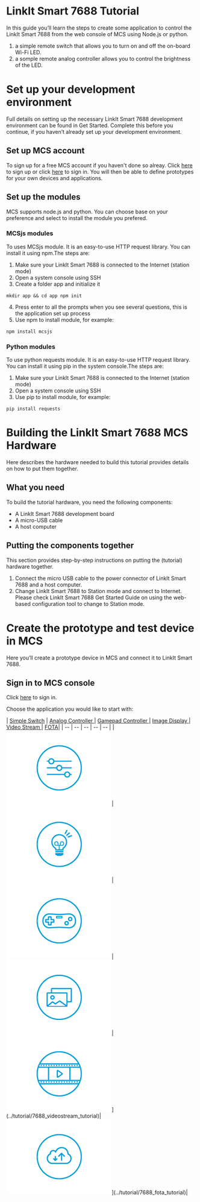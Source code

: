# LinkIt Smart 7688 Tutorial

In this guide you’ll learn the steps to create some application to control the LinkIt Smart 7688 from the web console of MCS using Node.js or python.

1. a simple remote switch that allows you to turn on and off the on-board Wi-Fi LED.
2. a somple remote analog controller allows you to control the brightness of the LED.

# Set up your development environment

Full details on setting up the necessary LinkIt Smart 7688 development environment can be found in Get Started. Complete this before you continue, if you haven’t already set up your development environment.


## Set up MCS account

To sign up for a free MCS account if you haven't done so alreay. Click [here](https://mcs.mediatek.com/oauth/en/signup) to sign up or click [here](https://mcs.mediatek.com/oauth/en/login) to sign in. You will then be able to define prototypes for your own devices and applications.

## Set up the modules

MCS supports node.js and python. You can choose base on your preference and select to install the module you prefered.

### MCSjs modules

To uses MCSjs module. It is an easy-to-use HTTP request library. You can install it using npm.The steps are:

1. Make sure your LinkIt Smart 7688 is connected to the Internet (station mode)
2. Open a system console using SSH
3. Create a folder app and initialize it
```
mkdir app && cd app npm init
```

4. Press enter to all the prompts when you see several questions, this is the application set up process
5. Use npm to install module, for example:
```
npm install mcsjs
```

### Python modules

To use python requests module. It is an easy-to-use HTTP request library. You can install it using pip in the system console.The steps are:

1. Make sure your LinkIt Smart 7688 is connected to the Internet (station mode)
2. Open a system console using SSH
3. Use pip to install module, for example:
```
pip install requests
```


# Building the LinkIt Smart 7688 MCS Hardware
Here describes the hardware needed to build this tutorial provides details on how to put them together.

## What you need
To build the tutorial hardware, you need the following components:

* A LinkIt Smart 7688 development board
* A micro-USB cable
* A host computer

## Putting the components together

This section provides step-by-step instructions on putting the (tutorial) hardware together.
1. Connect the micro USB cable to the power connector of LinkIt Smart 7688 and a host computer.
2. Change LinkIt Smart 7688 to Station mode and connect to Internet. Please check LinkIt Smart 7688 Get Started Guide on using the web-based configuration tool to change to Station mode.

# Create the prototype and test device in MCS
Here you’ll create a prototype device in MCS and connect it to LinkIt Smart 7688.

## Sign in to MCS console
Click [here](https://mcs.mediatek.com/oauth/en/login) to sign in.



Choose the application you would like to start with:

| [Simple Switch](../tutorial/7688_led_tutorial) | [Analog Controller ](../tutorial/7688_analog_tutorial) | [Gamepad Controller ](../tutorial/7688_gamepad_tutorial)| [Image Display ](../tutorial/7688_imagedisplay_tutorial)| [Video Stream ](../tutorial/7688_videostreaming_tutorial)| [FOTA](../tutorial/7688_fota_tutorial)|
| -- | -- | -- | -- | -- |
|[![](../images/Linkit_ONE/img_linkitone_25.png)](../tutorial/7688_led_tutorial)|[![](../images/Linkit_ONE/img_linkitone_26.png)](../tutorial/7688_analog_tutorial)|[![](../images/7688/img_7688_32.png)](../tutorial/7688_gamepad_tutorial)|[![](../images/7688/img_7688_39.png)](../tutorial/7688_imagedisplay_tutorial)|![](../images/7688/img_7688_40.png)](../tutorial/7688_videostream_tutorial)|![](../images/7688/img_7688_50.png)](../tutorial/7688_fota_tutorial)|
